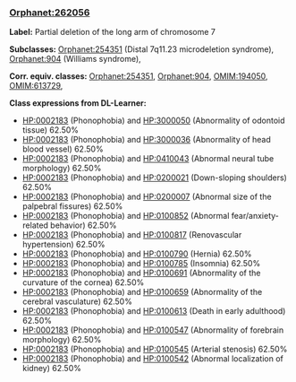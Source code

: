 
### [Orphanet:262056](http://www.orpha.net/ORDO/Orphanet_262056)
**Label:** Partial deletion of the long arm of chromosome 7

**Subclasses:** [Orphanet:254351](http://www.orpha.net/ORDO/Orphanet_254351) (Distal 7q11.23 microdeletion syndrome), [Orphanet:904](http://www.orpha.net/ORDO/Orphanet_904) (Williams syndrome), 

**Corr. equiv. classes:** [Orphanet:254351](http://www.orpha.net/ORDO/Orphanet_254351), [Orphanet:904](http://www.orpha.net/ORDO/Orphanet_904), [OMIM:194050](http://purl.obolibrary.org/obo/OMIM_194050), [OMIM:613729](http://purl.obolibrary.org/obo/OMIM_613729), 

**Class expressions from DL-Learner:**

- [HP:0002183](http://purl.obolibrary.org/obo/HP_0002183) (Phonophobia) and [HP:3000050](http://purl.obolibrary.org/obo/HP_3000050) (Abnormality of odontoid tissue) 62.50%
- [HP:0002183](http://purl.obolibrary.org/obo/HP_0002183) (Phonophobia) and [HP:3000036](http://purl.obolibrary.org/obo/HP_3000036) (Abnormality of head blood vessel) 62.50%
- [HP:0002183](http://purl.obolibrary.org/obo/HP_0002183) (Phonophobia) and [HP:0410043](http://purl.obolibrary.org/obo/HP_0410043) (Abnormal neural tube morphology) 62.50%
- [HP:0002183](http://purl.obolibrary.org/obo/HP_0002183) (Phonophobia) and [HP:0200021](http://purl.obolibrary.org/obo/HP_0200021) (Down-sloping shoulders) 62.50%
- [HP:0002183](http://purl.obolibrary.org/obo/HP_0002183) (Phonophobia) and [HP:0200007](http://purl.obolibrary.org/obo/HP_0200007) (Abnormal size of the palpebral fissures) 62.50%
- [HP:0002183](http://purl.obolibrary.org/obo/HP_0002183) (Phonophobia) and [HP:0100852](http://purl.obolibrary.org/obo/HP_0100852) (Abnormal fear/anxiety-related behavior) 62.50%
- [HP:0002183](http://purl.obolibrary.org/obo/HP_0002183) (Phonophobia) and [HP:0100817](http://purl.obolibrary.org/obo/HP_0100817) (Renovascular hypertension) 62.50%
- [HP:0002183](http://purl.obolibrary.org/obo/HP_0002183) (Phonophobia) and [HP:0100790](http://purl.obolibrary.org/obo/HP_0100790) (Hernia) 62.50%
- [HP:0002183](http://purl.obolibrary.org/obo/HP_0002183) (Phonophobia) and [HP:0100785](http://purl.obolibrary.org/obo/HP_0100785) (Insomnia) 62.50%
- [HP:0002183](http://purl.obolibrary.org/obo/HP_0002183) (Phonophobia) and [HP:0100691](http://purl.obolibrary.org/obo/HP_0100691) (Abnormality of the curvature of the cornea) 62.50%
- [HP:0002183](http://purl.obolibrary.org/obo/HP_0002183) (Phonophobia) and [HP:0100659](http://purl.obolibrary.org/obo/HP_0100659) (Abnormality of the cerebral vasculature) 62.50%
- [HP:0002183](http://purl.obolibrary.org/obo/HP_0002183) (Phonophobia) and [HP:0100613](http://purl.obolibrary.org/obo/HP_0100613) (Death in early adulthood) 62.50%
- [HP:0002183](http://purl.obolibrary.org/obo/HP_0002183) (Phonophobia) and [HP:0100547](http://purl.obolibrary.org/obo/HP_0100547) (Abnormality of forebrain morphology) 62.50%
- [HP:0002183](http://purl.obolibrary.org/obo/HP_0002183) (Phonophobia) and [HP:0100545](http://purl.obolibrary.org/obo/HP_0100545) (Arterial stenosis) 62.50%
- [HP:0002183](http://purl.obolibrary.org/obo/HP_0002183) (Phonophobia) and [HP:0100542](http://purl.obolibrary.org/obo/HP_0100542) (Abnormal localization of kidney) 62.50%


